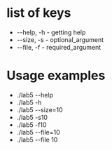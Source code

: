 # list of keys
- --help, -h - getting help
- --size, -s - optional_argument
- --file, -f - required_argument
# Usage examples
- ./lab5 --help
- ./lab5 -h
- ./lab5 --size=10
- ./lab5 -s10
- ./lab5 -f10
- ./lab5 --file=10
- ./lab5 --file 10
